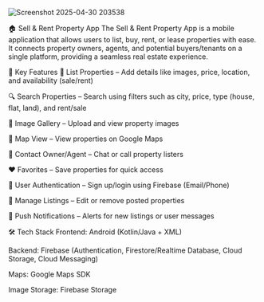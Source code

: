 ![Screenshot 2025-04-30 203538](https://github.com/user-attachments/assets/9d4797da-dd6c-40f6-89ba-9a0d8695254d)

🏠 Sell & Rent Property App
The Sell & Rent Property App is a mobile application that allows users to list, buy, rent, or lease properties with ease. It connects property owners, agents, and potential buyers/tenants on a single platform, providing a seamless real estate experience.

📲 Key Features
🏡 List Properties – Add details like images, price, location, and availability (sale/rent)

🔍 Search Properties – Search using filters such as city, price, type (house, flat, land), and rent/sale

📸 Image Gallery – Upload and view property images

📌 Map View – View properties on Google Maps

💬 Contact Owner/Agent – Chat or call property listers

❤️ Favorites – Save properties for quick access

🔐 User Authentication – Sign up/login using Firebase (Email/Phone)

📝 Manage Listings – Edit or remove posted properties

🔔 Push Notifications – Alerts for new listings or user messages

🛠 Tech Stack
Frontend: Android (Kotlin/Java + XML)

Backend: Firebase (Authentication, Firestore/Realtime Database, Cloud Storage, Cloud Messaging)

Maps: Google Maps SDK

Image Storage: Firebase Storage
